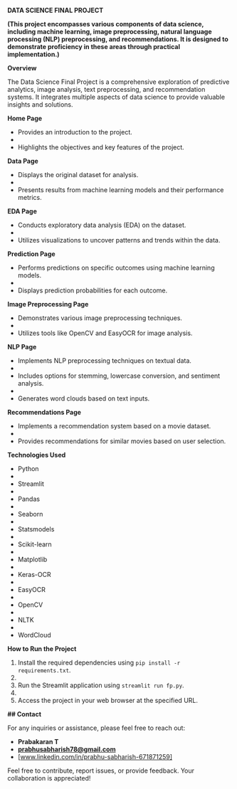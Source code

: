 **DATA SCIENCE FINAL PROJECT**

**(This project encompasses various components of data science, including machine learning, image preprocessing, natural language processing (NLP) preprocessing, and recommendations. It is designed to demonstrate proficiency in these areas through practical implementation.)**

**Overview**

The Data Science Final Project is a comprehensive exploration of predictive analytics, image analysis, text preprocessing, and recommendation systems. It integrates multiple aspects of data science to provide valuable insights and solutions.


**Home Page**

- Provides an introduction to the project.
- 
- Highlights the objectives and key features of the project.

**Data Page**

- Displays the original dataset for analysis.
- 
- Presents results from machine learning models and their performance metrics.

**EDA Page**

- Conducts exploratory data analysis (EDA) on the dataset.
- 
- Utilizes visualizations to uncover patterns and trends within the data.

**Prediction Page**

- Performs predictions on specific outcomes using machine learning models.
- 
- Displays prediction probabilities for each outcome.

**Image Preprocessing Page**

- Demonstrates various image preprocessing techniques.
- 
- Utilizes tools like OpenCV and EasyOCR for image analysis.

**NLP Page**

- Implements NLP preprocessing techniques on textual data.
- 
- Includes options for stemming, lowercase conversion, and sentiment analysis.
- 
- Generates word clouds based on text inputs.

**Recommendations Page**

- Implements a recommendation system based on a movie dataset.
- 
- Provides recommendations for similar movies based on user selection.

**Technologies Used**

- Python
- 
- Streamlit
- 
- Pandas
- 
- Seaborn
- 
- Statsmodels
- 
- Scikit-learn
- 
- Matplotlib
- 
- Keras-OCR
- 
- EasyOCR
- 
- OpenCV
- 
- NLTK
- 
- WordCloud

**How to Run the Project**

1. Install the required dependencies using `pip install -r requirements.txt`.
2. 
3. Run the Streamlit application using `streamlit run fp.py`.
4. 
5. Access the project in your web browser at the specified URL.

**## Contact**

For any inquiries or assistance, please feel free to reach out:

- **Prabakaran T**
- **prabhusabharish78@gmail.com**
- [www.linkedin.com/in/prabhu-sabharish-671871259]

Feel free to contribute, report issues, or provide feedback. Your collaboration is appreciated!
